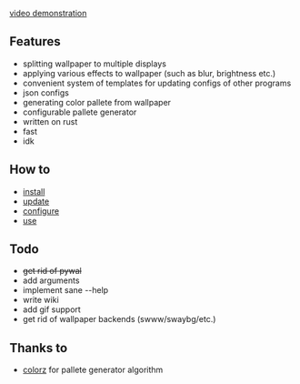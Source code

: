 [video demonstration](https://youtu.be/U2syaT_RHrE?si=bN3N_T57W-wNgM5a)
## Features
- splitting wallpaper to multiple displays
- applying various effects to wallpaper (such as blur, brightness etc.)
- convenient system of templates for updating configs of other programs
- json configs
- generating color pallete from wallpaper
- configurable pallete generator
- written on rust
- fast
- idk

## How to
- [install](https://github.com/Prepodobnuy/rpaper/blob/main/md/install.md)
- [update](https://github.com/Prepodobnuy/rpaper/blob/main/md/update.md)
- [configure](https://github.com/Prepodobnuy/rpaper/blob/main/md/configure.md)
- [use](https://github.com/Prepodobnuy/rpaper/blob/main/md/use.md)
## Todo
- ~~get rid of pywal~~
- add arguments
- implement sane --help
- write wiki
- add gif support
- get rid of wallpaper backends (swww/swaybg/etc.)
## Thanks to
- [colorz](https://github.com/metakirby5/colorz) for pallete generator algorithm
